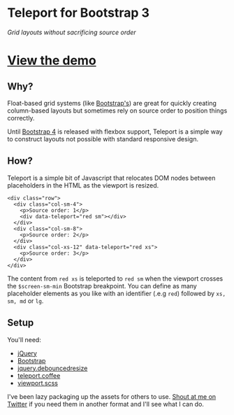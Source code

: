 # Teleport for Bootstrap 3

_Grid layouts without sacrificing source order_

# [View the demo](http://samrayner.github.io/teleport)

## Why?

Float-based grid systems (like [Bootstrap's][bsgs]) are great for quickly creating
column-based layouts but sometimes rely on source order to position things correctly.

Until [Bootstrap 4][bs4] is released with flexbox support, Teleport is a simple way to
construct layouts not possible with standard responsive design.

[bs4]: http://v4-alpha.getbootstrap.com/
[bsgs]: http://getbootstrap.com/css/

## How?

Teleport is a simple bit of Javascript that relocates DOM nodes between
placeholders in the HTML as the viewport is resized.

    <div class="row">
      <div class="col-sm-4">
        <p>Source order: 1</p>
        <div data-teleport="red sm"></div>
      </div>
      <div class="col-sm-8">
        <p>Source order: 2</p>
      </div>
      <div class="col-xs-12" data-teleport="red xs">
        <p>Source order: 3</p>
      </div>
    </div>

The content from `red xs` is teleported to `red sm` when the viewport crosses the
`$screen-sm-min` Bootstrap breakpoint. You can define as many placeholder elements as you
like with an identifier (.e.g `red`) followed by `xs, sm, md` or `lg`.

## Setup

You'll need:

- [jQuery](https://jquery.com/)
- [Bootstrap](http://getbootstrap.com/)
- [jquery.debouncedresize](https://github.com/samrayner/teleport/blob/source/source/assets/javascripts/vendor/jquery.debouncedresize.js)
- [teleport.coffee](https://github.com/samrayner/teleport/blob/source/source/assets/javascripts/teleport.coffee)
- [viewport.scss](https://github.com/samrayner/teleport/blob/source/source/assets/stylesheets/viewport.scss)

I've been lazy packaging up the assets for others to use. [Shout at me on Twitter][tw] if you
need them in another format and I'll see what I can do.

[tw]: http://twitter.com/samrayner
